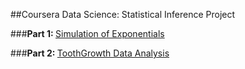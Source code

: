 ##Coursera Data Science: Statistical Inference Project

###<b>Part 1: </b><a href="https://github.com/nlabh01/DataScience-Statistical-Inference/blob/master/ExpSimulation.md">Simulation of Exponentials</a>

###<b>Part 2: </b><a href="https://github.com/nlabh01/DataScientists-Statistical-Inference/blob/master/ToothGrowthAnalysis.md">ToothGrowth Data Analysis</a>


